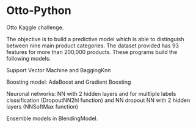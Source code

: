 # Otto-Python
Otto Kaggle challenge. 

The objective is to build a predictive model which is able to distinguish between  nine main product categories. The dataset provided has 93 features for more than 200,000 products. These programs build the following models:

 Support Vector Machine and BaggingKnn
 
 Boosting model: AdaBoost and Gradient Boosting
 
 Neuronal networks: NN with 2 hidden layers and for multliple labels clsssification (DropoutNN2hl function)
 and NN dropout NN with 2 hidden layers (NNSoftMax function)
 
 Ensemble models in BlendingModel.

